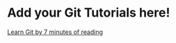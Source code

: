 # Add your Git Tutorials here!

[Learn Git by 7 minutes of reading](https://medium.com/pacroy/learn-git-within-7-minutes-and-play-around-with-it-91b65fc8e6ca)
